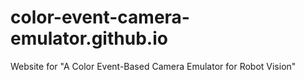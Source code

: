 # color-event-camera-emulator.github.io
Website for "A Color Event-Based Camera Emulator for Robot Vision"
